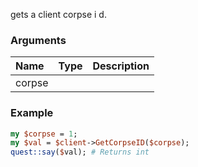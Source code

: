 gets a client corpse i d.
### Arguments
**Name**|**Type**|**Description**
:---|:---|:---
corpse||

### Example

```perl
my $corpse = 1;
my $val = $client->GetCorpseID($corpse);
quest::say($val); # Returns int
```